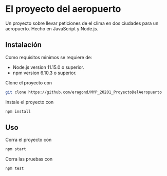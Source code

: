 # El proyecto del aeropuerto

Un proyecto sobre llevar peticiones de el clima en dos ciudades para un aeropuerto.
Hecho en JavaScript y Node.js.

## Instalación

Como requisitos minimos se requiere de:
 - Node.js version 11.15.0 o superior.
 - npm version 6.10.3 o superior.

Clone el proyecto con

```bash
git clone https://github.com/eragond/MYP_20201_ProyectoDelAeropuerto
```

Instale el proyecto con

```bash
npm install
```
## Uso

Corra el proyecto con

```bash
npm start
```

Corra las pruebas con

```bash
npm test
```
